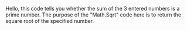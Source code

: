 Hello, this code tells you whether the sum of the 3 entered numbers is a prime number. 
The purpose of the "Math.Sqrt" code here is to return the square root of the specified number.
